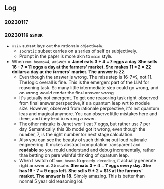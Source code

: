 ## Log
### 20230117

### 20230116 `GSM8K`
- `main` subset lays out the rationale objectively. 
  - `socratic` subset carries on a series of self qa subjectively. 
  -  Prompt in the paper is more akin to `main` style. 
- When `num_beams=4`, answer = **Janet eats 3 + 4 = 7 eggs a day. She sells 16 - 7 = 11 eggs a day at the farmers' market. She makes 11 * 2 = 22 dollars a day at the farmers' market. The answer is 22.**
  - Even though the answer is wrong. The miss step is 16-7=9, not 11. The logic overall is fine. This is the emergent part of the LLM for reasoning task. So many little intermediate step could go wrong, and on wrong would render the final answer wrong.   
  - It's actually not emergent. To get one reasoning task right, observed from final answer perspective, it's a quantum leap wrt to modele size. However, observed from rationale perpsective, it's not quantum leap and magical anymore. You can observe little mistakes here and there, and they lead to wrong answer. 
  - The other mistake is Janet won't eat 7 eggs, but rather use 7 per day. Semantically, this 3b model got it wrong, even though the number, 7, is the right number for next stage calculation. 
  - Also you can see the beauty of such thinking out loud rationale engineering. It makes abstract computation transparent and **readable** so you could understand and debug incrementally, rather than betting on pure wishful thinking of quantum leap. 
  - When I switch off `num_beams` to `greedy decoding`, it actually generate right answer at 3b scale: **She eats 3 + 4 = 7 eggs every day. She has 16 - 7 = 9 eggs left. She sells 9 * 2 = $18 at the farmers' market. The answer is 18.** Simply amazing. This is better than normal 5 year old reasoning lol. 